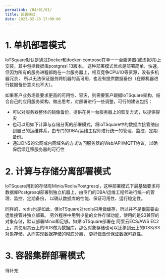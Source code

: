 ```yaml
---
permalink: /04/01/01/
title: 部署模式
date: 2023-02-28 17:00:00
---
```

# 1. 单机部署模式
IoTSquare默认是通过Docker和docker-compose在单一一台服务器(或虚拟机)上安装，其中包括数据库postgresl 13版本。
这种部署模式优点是部署简单、快速，但因为所有的服务进程都跑在一台服务器上，相互竞争CPU/IO等资源，没有多机器冗余，
所以无法保证服务跨机器的高可用，也没有提供数据备份（在原机器进行数据备份意义也不大）。

如果客户业务场景要求更高的可用性、容灾，则需要客户跟据IoTSquare架构，结合自己的应用服务架构，做出思考，对部署进行一些调整，可行的建议包括：
* 可以对服务器整体的镜像备份，提供在另一台服务器上的恢复方式，以提供容灾
* 也可以用如下计算与存储分离的部署模式，将IoTSquare中的数据库接管纳自到自己的运维体系，由专门的DBA/运维工程师进行统一的管理、监控、定期备份。
* 通过DNS的公网或内网域名的方式访问服务器的Web/API/MQTT协议，以确保后续迁移服务器的可行性

# 2. 计算与存储分离部署模式
IoTSquare用到的存储有Minio/Redis/Postgresql，这种部署模式下最基础要求将数据库Postgresql部署到独立机器上，由专门的DBA/运维工程师进行统一的管理、监控、定期备份，
以确认数据库的性能、保证可用性、运行稳定性。

同样的，redis也是如此，但IoTSquare对redis只用做缓存，所以并不是很需要由运维接管并独立部署。
另外程序中用到少量的文件存储功能，使用的是S3兼容的对象存储，默认部署Minio即足够。如果IoTSquare部署在
阿里云ECS/AWS EC2上，其使用其云上的RDS做为数据库，那么对象存储也可以迁移到云上的OSS/S3对象存储，从而实现数据存储的彻底分离，
更好做备份保证数据可靠性。

# 3. 容器集群部署模式
待补充